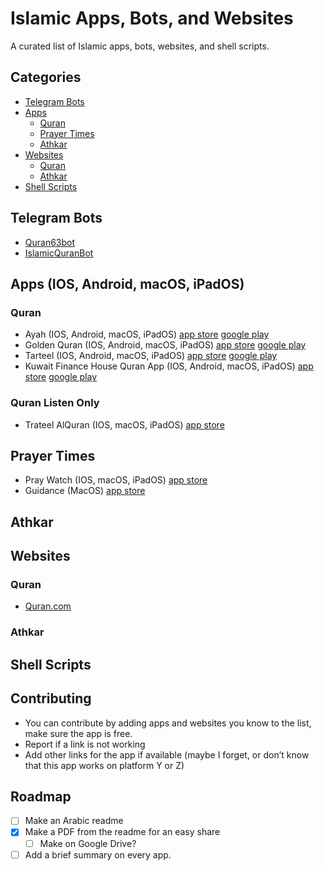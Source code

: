 # Islamic Apps, Bots, and Websites

A curated list of Islamic apps, bots, websites, and shell scripts.

Categories
----------
   
* [Telegram Bots](#telegram-bots)
* [Apps](#apps)
	+ [Quran](#quran)
	+ [Prayer Times](#prayer-times)
	+ [Athkar](#athkar)
* [Websites](#websites)
	+ [Quran](#quran-1)
	+ [Athkar](#athkar-1)
* [Shell Scripts](#shell-scripts)


## Telegram Bots

- [Quran63bot](https://t.me/Quran63bot)
- [IslamicQuranBot](https://t.me/IslamicQuranBot)

## Apps (IOS, Android, macOS, iPadOS)

### Quran

- Ayah (IOS, Android, macOS, iPadOS) [app store](https://apps.apple.com/us/app/ayah-quran-app/id706037876) 	[google play](https://play.google.com/store/apps/details?id=com.ayah)
- Golden Quran (IOS, Android, macOS, iPadOS) [app store](https://apps.apple.com/us/app/golden-quran-%D8%A7%D9%84%D9%85%D8%B5%D8%AD%D9%81-%D8%A7%D9%84%D8%B0%D9%87%D8%A8%D9%8A/id852497554) 		[google play](https://play.google.com/store/apps/details?id=org.goldenquran.freesoft&hl=en)
- Tarteel (IOS, Android, macOS, iPadOS) [app store](https://apps.apple.com/us/app/tarteel-quran-memorization/id1391009396) 	[google play](https://play.google.com/store/apps/details?id=com.mmmoussa.iqra)
- Kuwait Finance House Quran App (IOS, Android, macOS, iPadOS) [app store](https://apple.co/2E8yTe5) 	[google play](https://play.google.com/store/apps/details?id=com.tmkeen.alquran)

### Quran Listen Only

- Trateel AlQuran (IOS, macOS, iPadOS) [app store](https://apps.apple.com/app/id1547002158)

## Prayer Times

- Pray Watch (IOS, macOS, iPadOS) [app store](https://apps.apple.com/app/appname/id989923828)
- Guidance (MacOS) [app store](https://apps.apple.com/us/app/guidance/id412759995?mt=12)

## Athkar

## Websites

### Quran

- [Quran.com](https://quran.com/)

### Athkar

## Shell Scripts

## Contributing

- You can contribute by adding apps and websites you know to the list, make sure the app is free.
- Report if a link is not working
- Add other links for the app if available (maybe I forget, or don’t know that this app works on platform Y or Z)

## Roadmap

- [ ] Make an Arabic readme
- [X] Make a PDF from the readme for an easy share
    - [ ] Make on Google Drive?
- [ ] Add a brief summary on every app.
